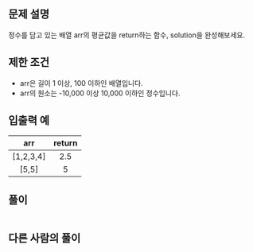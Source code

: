 ## 문제 설명
정수를 담고 있는 배열 arr의 평균값을 return하는 함수, solution을 완성해보세요.


## 제한 조건
* arr은 길이 1 이상, 100 이하인 배열입니다.
* arr의 원소는 -10,000 이상 10,000 이하인 정수입니다.

## 입출력 예
|arr|	return|
|:---:|:---:|
|[1,2,3,4]|	2.5|
|[5,5]|	5|

## **풀이**

```python

```

## 다른 사람의 풀이

```python

```
